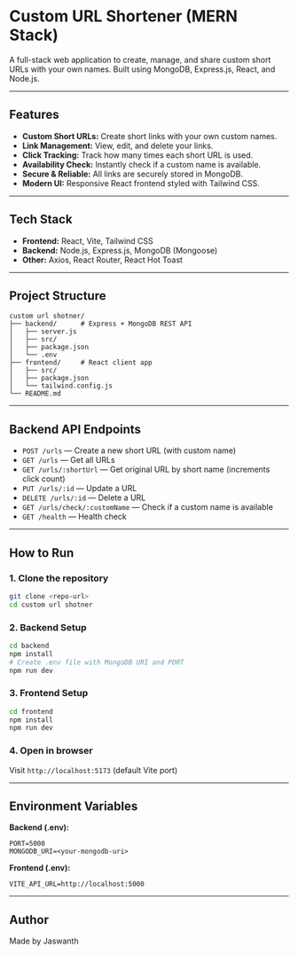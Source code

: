# Custom URL Shortener (MERN Stack)

A full-stack web application to create, manage, and share custom short URLs with your own names. Built using MongoDB, Express.js, React, and Node.js.

---

## Features
- **Custom Short URLs:** Create short links with your own custom names.
- **Link Management:** View, edit, and delete your links.
- **Click Tracking:** Track how many times each short URL is used.
- **Availability Check:** Instantly check if a custom name is available.
- **Secure & Reliable:** All links are securely stored in MongoDB.
- **Modern UI:** Responsive React frontend styled with Tailwind CSS.

---

## Tech Stack
- **Frontend:** React, Vite, Tailwind CSS
- **Backend:** Node.js, Express.js, MongoDB (Mongoose)
- **Other:** Axios, React Router, React Hot Toast

---

## Project Structure
```
custom url shotner/
├── backend/      # Express + MongoDB REST API
│   ├── server.js
│   ├── src/
│   ├── package.json
│   └── .env
├── frontend/     # React client app
│   ├── src/
│   ├── package.json
│   └── tailwind.config.js
└── README.md
```

---

## Backend API Endpoints
- `POST /urls` — Create a new short URL (with custom name)
- `GET /urls` — Get all URLs
- `GET /urls/:shortUrl` — Get original URL by short name (increments click count)
- `PUT /urls/:id` — Update a URL
- `DELETE /urls/:id` — Delete a URL
- `GET /urls/check/:customName` — Check if a custom name is available
- `GET /health` — Health check

---

## How to Run
### 1. Clone the repository
```bash
git clone <repo-url>
cd custom url shotner
```

### 2. Backend Setup
```bash
cd backend
npm install
# Create .env file with MongoDB URI and PORT
npm run dev
```

### 3. Frontend Setup
```bash
cd frontend
npm install
npm run dev
```

### 4. Open in browser
Visit `http://localhost:5173` (default Vite port)

---

## Environment Variables
**Backend (.env):**
```
PORT=5000
MONGODB_URI=<your-mongodb-uri>
```
**Frontend (.env):**
```
VITE_API_URL=http://localhost:5000
```



---

## Author
Made by Jaswanth